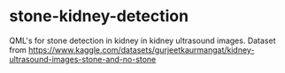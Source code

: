 # stone-kidney-detection
QML's for stone detection in kidney in kidney ultrasound images. Dataset from https://www.kaggle.com/datasets/gurjeetkaurmangat/kidney-ultrasound-images-stone-and-no-stone
